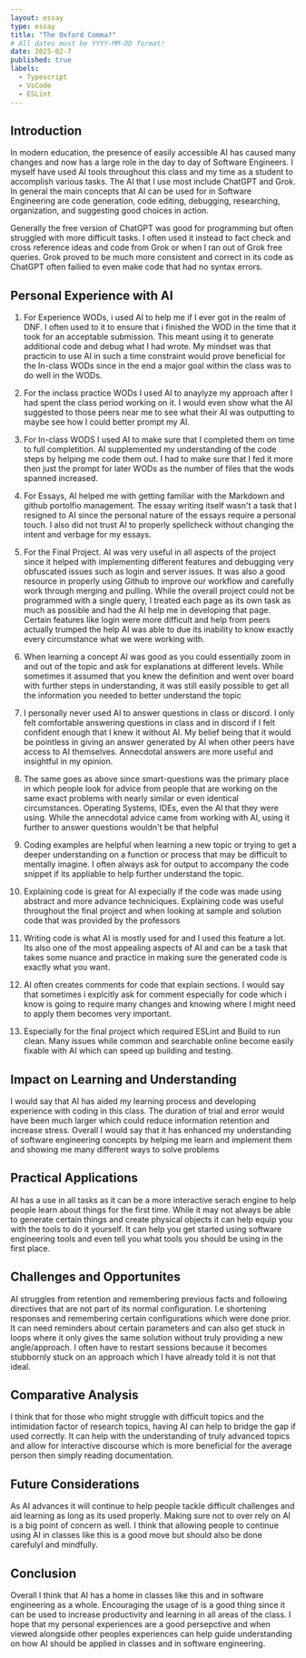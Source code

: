```yaml
---
layout: essay
type: essay
title: "The Oxford Comma?"
# All dates must be YYYY-MM-DD format!
date: 2025-02-7
published: true
labels:
  - Typescript
  - VsCode
  - ESLint
---
```


## Introduction

In modern education, the presence of easily accessible AI has caused many changes and now has a large role in the day to day of Software Engineers.  I myself have used AI tools throughout this class and my time as a student to accomplish various tasks.  The AI that I use most include ChatGPT and Grok.  In general the main concepts that AI can be used for in Software Engineering are code generation, code editing, debugging, researching, organization, and suggesting good choices in action.

Generally the free version of ChatGPT was good for programming but often struggled with more difficult tasks.  I often used it instead to fact check and cross reference ideas and code from Grok or when I ran out of Grok free queries.  Grok proved to be much more consistent and correct in its code as ChatGPT often failied to even make code that had no syntax errors.

## Personal Experience with AI

1. For Experience WODs, i used AI to help me if I ever got in the realm of DNF.  I often used to it to ensure that i finished the WOD in the time that it took for an acceptable submission.  This meant using it to generate additional code and debug what I had wrote.  My mindset was that practicin to use AI in such a time constraint would prove beneficial for the In-class WODs since in the end a major goal within the class was to do well in the WODs.

2. For the inclass practice WODs I used AI to anaylyze my approach after I had spent the class period working on it.  I would even show what the AI suggested to those peers near me to see what their AI was outputting to maybe see how I could better prompt my AI.

3. For In-class WODS I used AI to make sure that I completed them on time to full completition. AI supplemented my understanding of the code steps by helping me code them out.  I had to make sure that I fed it more then just the prompt for later WODs as the number of files that the wods spanned increased.

4. For Essays, AI helped me with getting familiar with the Markdown and github portolfio management.  The essay writing itself wasn't a task that I resigned to AI since the personal nature of the essays require a personal touch.  I also did not trust AI to properly spellcheck without changing the intent and verbage for my essays.

5. For the Final Project.  AI was very useful in all aspects of the project since it helped with implementing different features and debugging very obfuscated issues such as login and server issues.  It was also a good resource in properly using Github to improve our workflow and carefully work through merging and pulling.  While the overall project could not be programmed with a single query, I treated each page as its own task as much as possible and had the AI help me in developing that page.  Certain features like login were more difficult and help from peers actually trumped the help AI was able to due its inability to know exactly every circumstance what we were working with.

6. When learning a concept AI was good as you could essentially zoom in and out of the topic and ask for explanations at different levels.  While sometimes it assumed that you knew the definition and went over board with further steps in understanding, it was still easily possible to get all the information you needed to better understand the topic

7. I personally never used AI to answer questions in class or discord.  I only felt comfortable answering questions in class and in discord if I felt confident enough that I knew it without AI.  My belief being that it would be pointless in giving an answer generated by AI when other peers have access to AI themselves.  Annecdotal answers are more useful and insightful in my opinion.

8. The same goes as above since smart-questions was the primary place in which people look for advice from people that are working on the same exact problems with nearly similar or even identical circumstances.  Operating Systems, IDEs, even the AI that they were using.  While the annecdotal advice came from working with AI, using it further to answer questions wouldn't be that helpful

9. Coding examples are helpful when learning a new topic or trying to get a deeper understanding on a function or process that may be difficult to mentally imagine.  I often always ask for output to accompany the code snippet if its appliable to help further understand the topic.

10. Explaining code is great for AI expecially if the code was made using abstract and more advance techniciques.  Explaining code was useful throughout the final project and when looking at sample and solution code that was provided by the professors

11. Writing code is what AI is mostly used for and I used this feature a lot.  Its also one of the most appealing aspects of AI and can be a task that takes some nuance and practice in making sure the generated code is exactly what you want.

12. AI often creates comments for code that explain sections.  I would say that sometimes i explcitly ask for comment especially for code which i know is going to require many changes and knowing where I might need to apply them becomes very important.

13. Especially for the final project which required ESLint and Build to run clean.  Many issues while common and searchable online become easily fixable with AI which can speed up building and testing.  

## Impact on Learning and Understanding

I would say that AI has aided my learning process and developing experience with coding in this class.  The duration of trial and error would have been much larger which could reduce information retention and increase stress.  Overall I would say that it has enhanced my understanding of software engineering concepts by helping me learn and implement them and showing me many different ways to solve problems

## Practical Applications

AI has a use in all tasks as it can be a more interactive serach engine to help people learn about things for the first time.  While it may not always be able to generate certain things and create physical objects it can help equip you with the tools to do it yourself.  It can help you get started using software engineering tools and even tell you what tools you should be using in the first place.

## Challenges and Opportunites

AI struggles from retention and remembering previous facts and following directives that are not part of its normal configuration.  I.e shortening responses and remembering certain configurations which were done prior.  It can need reminders about certain parameters and can also get stuck in loops where it only gives the same solution without truly providing a new angle/approach.  I often have to restart sessions because it becomes stubbornly stuck on an approach which I have already told it is not that ideal.

## Comparative Analysis

I think that for those who might struggle with difficult topics and the intimidation factor of research topics, having AI can help to bridge the gap if used correctly.  It can help with the understanding of truly advanced topics and allow for interactive discourse which is more beneficial for the average person then simply reading documentation.  

## Future Considerations

As AI advances it will continue to help people tackle difficult challenges and aid learning as long as its used properly.  Making sure not to over rely on AI is a big point of concern as well.  I think that allowing people to continue using AI in classes like this is a good move but should also be done carefulyl and mindfully.

## Conclusion

Overall I think that AI has a home in classes like this and in software engineering as a whole. Encouraging the usage of is a good thing since it can be used to increase productivity and learning in all areas of the class.  I hope that my personal experiences are a good persepctive and when viewed alongside other peoples experiences can help guide understanding on how AI should be applied in classes and in software engineering. 


